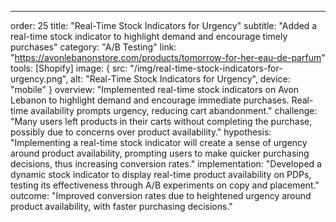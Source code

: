 ---
order: 25
title: "Real-Time Stock Indicators for Urgency"
subtitle: "Added a real-time stock indicator to highlight demand and encourage timely purchases"
category: "A/B Testing"
link: "https://avonlebanonstore.com/products/tomorrow-for-her-eau-de-parfum"
tools: [Shopify]
image: {
    src: "/img/real-time-stock-indicators-for-urgency.png",
    alt: "Real-Time Stock Indicators for Urgency",
    device: "mobile"
}
overview: "Implemented real-time stock indicators on Avon Lebanon to highlight demand and encourage immediate purchases. Real-time availability prompts urgency, reducing cart abandonment."
challenge: "Many users left products in their carts without completing the purchase, possibly due to concerns over product availability."
hypothesis: "Implementing a real-time stock indicator will create a sense of urgency around product availability, prompting users to make quicker purchasing decisions, thus increasing conversion rates."
implementation: "Developed a dynamic stock indicator to display real-time product availability on PDPs, testing its effectiveness through A/B experiments on copy and placement."
outcome: "Improved conversion rates due to heightened urgency around product availability, with faster purchasing decisions."